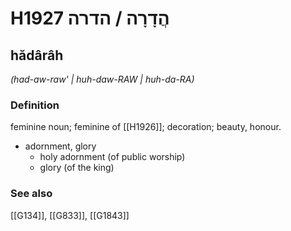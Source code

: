 # H1927 הֲדָרָה / הדרה

## hădârâh

_(had-aw-raw' | huh-daw-RAW | huh-da-RA)_

### Definition

feminine noun; feminine of [[H1926]]; decoration; beauty, honour.

- adornment, glory
    - holy adornment (of public worship)
    - glory (of the king)
### See also

[[G134]], [[G833]], [[G1843]]

